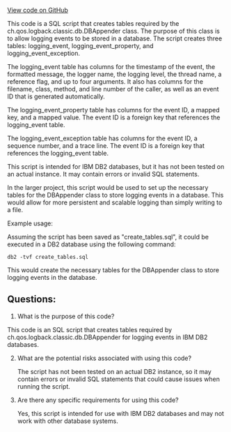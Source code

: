 [View code on GitHub](https://github.com/ergoplatform/ergo/target/streams/_global/assemblyOption/_global/streams/assembly/be87565ddd85d035e94efded1d2215a1931d3cae_7c4f3c474fb2c041d8028740440937705ebb473a_da39a3ee5e6b4b0d3255bfef95601890afd80709/ch/qos/logback/classic/db/script/db2.sql)

This code is a SQL script that creates tables required by the ch.qos.logback.classic.db.DBAppender class. The purpose of this class is to allow logging events to be stored in a database. The script creates three tables: logging_event, logging_event_property, and logging_event_exception. 

The logging_event table has columns for the timestamp of the event, the formatted message, the logger name, the logging level, the thread name, a reference flag, and up to four arguments. It also has columns for the filename, class, method, and line number of the caller, as well as an event ID that is generated automatically. 

The logging_event_property table has columns for the event ID, a mapped key, and a mapped value. The event ID is a foreign key that references the logging_event table. 

The logging_event_exception table has columns for the event ID, a sequence number, and a trace line. The event ID is a foreign key that references the logging_event table. 

This script is intended for IBM DB2 databases, but it has not been tested on an actual instance. It may contain errors or invalid SQL statements. 

In the larger project, this script would be used to set up the necessary tables for the DBAppender class to store logging events in a database. This would allow for more persistent and scalable logging than simply writing to a file. 

Example usage:

Assuming the script has been saved as "create_tables.sql", it could be executed in a DB2 database using the following command:

```
db2 -tvf create_tables.sql
```

This would create the necessary tables for the DBAppender class to store logging events in the database.
## Questions: 
 1. What is the purpose of this code?
   
   This code is an SQL script that creates tables required by ch.qos.logback.classic.db.DBAppender for logging events in IBM DB2 databases.

2. What are the potential risks associated with using this code?
   
   The script has not been tested on an actual DB2 instance, so it may contain errors or invalid SQL statements that could cause issues when running the script.

3. Are there any specific requirements for using this code?
   
   Yes, this script is intended for use with IBM DB2 databases and may not work with other database systems.